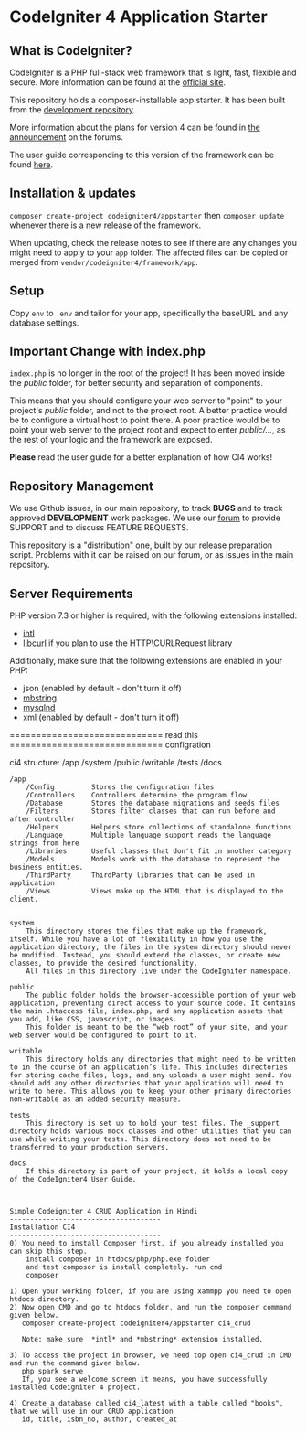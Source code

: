 # CodeIgniter 4 Application Starter

## What is CodeIgniter?

CodeIgniter is a PHP full-stack web framework that is light, fast, flexible and secure.
More information can be found at the [official site](http://codeigniter.com).

This repository holds a composer-installable app starter.
It has been built from the
[development repository](https://github.com/codeigniter4/CodeIgniter4).

More information about the plans for version 4 can be found in [the announcement](http://forum.codeigniter.com/thread-62615.html) on the forums.

The user guide corresponding to this version of the framework can be found
[here](https://codeigniter4.github.io/userguide/).

## Installation & updates

`composer create-project codeigniter4/appstarter` then `composer update` whenever
there is a new release of the framework.

When updating, check the release notes to see if there are any changes you might need to apply
to your `app` folder. The affected files can be copied or merged from
`vendor/codeigniter4/framework/app`.

## Setup

Copy `env` to `.env` and tailor for your app, specifically the baseURL
and any database settings.

## Important Change with index.php

`index.php` is no longer in the root of the project! It has been moved inside the *public* folder,
for better security and separation of components.

This means that you should configure your web server to "point" to your project's *public* folder, and
not to the project root. A better practice would be to configure a virtual host to point there. A poor practice would be to point your web server to the project root and expect to enter *public/...*, as the rest of your logic and the
framework are exposed.

**Please** read the user guide for a better explanation of how CI4 works!

## Repository Management

We use Github issues, in our main repository, to track **BUGS** and to track approved **DEVELOPMENT** work packages.
We use our [forum](http://forum.codeigniter.com) to provide SUPPORT and to discuss
FEATURE REQUESTS.

This repository is a "distribution" one, built by our release preparation script.
Problems with it can be raised on our forum, or as issues in the main repository.

## Server Requirements

PHP version 7.3 or higher is required, with the following extensions installed:

- [intl](http://php.net/manual/en/intl.requirements.php)
- [libcurl](http://php.net/manual/en/curl.requirements.php) if you plan to use the HTTP\CURLRequest library

Additionally, make sure that the following extensions are enabled in your PHP:

- json (enabled by default - don't turn it off)
- [mbstring](http://php.net/manual/en/mbstring.installation.php)
- [mysqlnd](http://php.net/manual/en/mysqlnd.install.php)
- xml (enabled by default - don't turn it off)



============================= read this
============================= configration

ci4 structure:
	/app
	/system
	/public
	/writable
	/tests 
	/docs


	/app
	    /Config         Stores the configuration files
	    /Controllers    Controllers determine the program flow
	    /Database       Stores the database migrations and seeds files
	    /Filters        Stores filter classes that can run before and after controller
	    /Helpers        Helpers store collections of standalone functions
	    /Language       Multiple language support reads the language strings from here
	    /Libraries      Useful classes that don't fit in another category
	    /Models         Models work with the database to represent the business entities.
	    /ThirdParty     ThirdParty libraries that can be used in application
	    /Views          Views make up the HTML that is displayed to the client.


	system
		This directory stores the files that make up the framework, itself. While you have a lot of flexibility in how you use the application directory, the files in the system directory should never be modified. Instead, you should extend the classes, or create new classes, to provide the desired functionality.
		All files in this directory live under the CodeIgniter namespace.

	public
		The public folder holds the browser-accessible portion of your web application, preventing direct access to your source code. It contains the main .htaccess file, index.php, and any application assets that you add, like CSS, javascript, or images.
		This folder is meant to be the “web root” of your site, and your web server would be configured to point to it.

	writable
		This directory holds any directories that might need to be written to in the course of an application’s life. This includes directories for storing cache files, logs, and any uploads a user might send. You should add any other directories that your application will need to write to here. This allows you to keep your other primary directories non-writable as an added security measure.

	tests
		This directory is set up to hold your test files. The _support directory holds various mock classes and other utilities that you can use while writing your tests. This directory does not need to be transferred to your production servers.

	docs
		If this directory is part of your project, it holds a local copy of the CodeIgniter4 User Guide.



	Simple Codeigniter 4 CRUD Application in Hindi
	-------------------------------------
	Installation CI4
	-------------------------------------
	0) You need to install Composer first, if you already installed you can skip this step.
		install composer in htdocs/php/php.exe folder
		and test composor is install completely. run cmd
		composer
		
	1) Open your working folder, if you are using xammpp you need to open htdocs directory.
	2) Now open CMD and go to htdocs folder, and run the composer command given below.
	   composer create-project codeigniter4/appstarter ci4_crud

	   Note: make sure  *intl* and *mbstring* extension installed.

	3) To access the project in browser, we need top open ci4_crud in CMD and run the command given below.
	   php spark serve
	   If, you see a welcome screen it means, you have successfully installed Codeigniter 4 project.

	4) Create a database called ci4_latest with a table called "books", that we will use in our CRUD application
	   id, title, isbn_no, author, created_at

